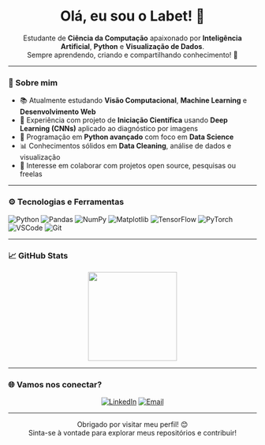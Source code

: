 <h1 align="center">Olá, eu sou o Labet! 👋</h1>

<p align="center">
  Estudante de <strong>Ciência da Computação</strong> apaixonado por <strong>Inteligência Artificial</strong>, <strong>Python</strong> e <strong>Visualização de Dados</strong>.
  <br>
  Sempre aprendendo, criando e compartilhando conhecimento! 🚀
</p>

---

### 🧠 Sobre mim

- 📚 Atualmente estudando **Visão Computacional**, **Machine Learning** e **Desenvolvimento Web**
- 🔬 Experiência com projeto de **Iniciação Científica** usando **Deep Learning (CNNs)** aplicado ao diagnóstico por imagens
- 🐍 Programação em **Python avançado** com foco em **Data Science**
- 📊 Conhecimentos sólidos em **Data Cleaning**, análise de dados e visualização
- 🤝 Interesse em colaborar com projetos open source, pesquisas ou freelas

---

### ⚙️ Tecnologias e Ferramentas

![Python](https://img.shields.io/badge/-Python-3776AB?style=flat&logo=python&logoColor=white)
![Pandas](https://img.shields.io/badge/-Pandas-150458?style=flat&logo=pandas)
![NumPy](https://img.shields.io/badge/-NumPy-013243?style=flat&logo=numpy)
![Matplotlib](https://img.shields.io/badge/-Matplotlib-11557c?style=flat&logo=plotly)
![TensorFlow](https://img.shields.io/badge/-TensorFlow-FF6F00?style=flat&logo=tensorflow&logoColor=white)
![PyTorch](https://img.shields.io/badge/-PyTorch-EE4C2C?style=flat&logo=pytorch&logoColor=white)
![VSCode](https://img.shields.io/badge/-VSCode-007ACC?style=flat&logo=visual-studio-code)
![Git](https://img.shields.io/badge/-Git-F05032?style=flat&logo=git&logoColor=white)

---

### 📈 GitHub Stats

<p align="center">
  <img height="180em" src="https://github-readme-stats.vercel.app/api/top-langs/?username=Brunobetiatto&layout=compact&theme=tokyonight" />
</p>

---

### 🌐 Vamos nos conectar?

<p align="center">
  <a href="https://www.linkedin.com/in/Brunobetiatto" target="_blank"><img alt="LinkedIn" src="https://img.shields.io/badge/-LinkedIn-blue?style=flat&logo=linkedin"></a>
  <a href="mailto:brunobetiatto@email.com"><img alt="Email" src="https://img.shields.io/badge/-Email-red?style=flat&logo=gmail&logoColor=white"></a>
</p>

---

<p align="center">
  Obrigado por visitar meu perfil! 😊<br>
  Sinta-se à vontade para explorar meus repositórios e contribuir!
</p>
